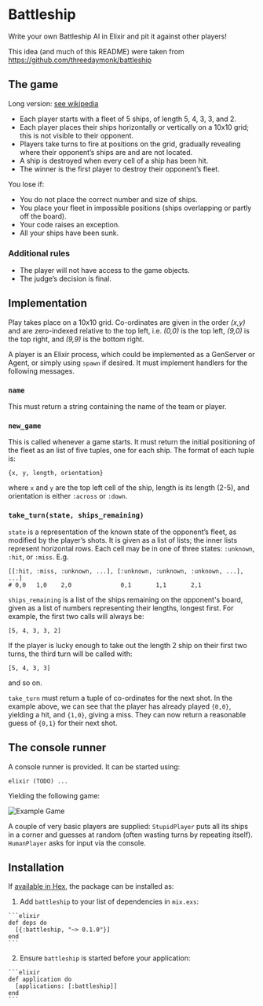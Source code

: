 Battleship
==========

Write your own Battleship AI in Elixir and pit it against other players!

This idea (and much of this README) were taken from
https://github.com/threedaymonk/battleship

The game
--------

Long version: [see wikipedia](https://secure.wikimedia.org/wikipedia/en/wiki/Battleship_game)

* Each player starts with a fleet of 5 ships, of length 5, 4, 3, 3, and 2.
* Each player places their ships horizontally or vertically on a 10x10 grid; this is not visible to their opponent.
* Players take turns to fire at positions on the grid, gradually revealing where their opponent’s ships are and are not located.
* A ship is destroyed when every cell of a ship has been hit.
* The winner is the first player to destroy their opponent’s fleet.

You lose if:

* You do not place the correct number and size of ships.
* You place your fleet in impossible positions (ships overlapping or partly off the board).
* Your code raises an exception.
* All your ships have been sunk.

### Additional rules

* The player will not have access to the game objects.
* The judge’s decision is final.

Implementation
--------------

Play takes place on a 10x10 grid. Co-ordinates are given in the order _(x,y)_
and are zero-indexed relative to the top left, i.e. _(0,0)_ is the top left,
_(9,0)_ is the top right, and _(9,9)_ is the bottom right.

A player is an Elixir process, which could be implemented as a GenServer or
Agent, or simply using `spawn` if desired.
It must implement handlers for the following messages.


### `name`

This must return a string containing the name of the team or player.

### `new_game`

This is called whenever a game starts. It must return the initial positioning
of the fleet as an list of five tuples, one for each ship. The format of each
tuple is:

    {x, y, length, orientation}

where `x` and `y` are the top left cell of the ship, length is its length
(2-5), and orientation is either `:across` or `:down`.

### `take_turn(state, ships_remaining)`

`state` is a representation of the known state of the opponent’s fleet, as
modified by the player’s shots. It is given as a list of lists; the inner
lists represent horizontal rows. Each cell may be in one of three states:
`:unknown`, `:hit`, or `:miss`. E.g.

    [[:hit, :miss, :unknown, ...], [:unknown, :unknown, :unknown, ...], ...]
    # 0,0   1,0    2,0              0,1       1,1       2,1

`ships_remaining` is a list of the ships remaining on the opponent's board,
given as a list of numbers representing their lengths, longest first.
For example, the first two calls will always be:

    [5, 4, 3, 3, 2]

If the player is lucky enough to take out the length 2 ship on their first two
turns, the third turn will be called with:

    [5, 4, 3, 3]

and so on.

`take_turn` must return a tuple of co-ordinates for the next shot. In the
example above, we can see that the player has already played `{0,0}`, yielding
a hit, and `{1,0}`, giving a miss. They can now return a reasonable guess of
`{0,1}` for their next shot.

The console runner
------------------

A console runner is provided. It can be started using:

    elixir (TODO) ...

Yielding the following game:

![Example Game](http://assets.joingrouper.com/fight_club/battleship.gif)

A couple of very basic players are supplied: `StupidPlayer` puts all its ships
in a corner and guesses at random (often wasting turns by repeating itself).
`HumanPlayer` asks for input via the console.


## Installation

If [available in Hex](https://hex.pm/docs/publish), the package can be installed as:

  1. Add `battleship` to your list of dependencies in `mix.exs`:

    ```elixir
    def deps do
      [{:battleship, "~> 0.1.0"}]
    end
    ```

  2. Ensure `battleship` is started before your application:

    ```elixir
    def application do
      [applications: [:battleship]]
    end
    ```

